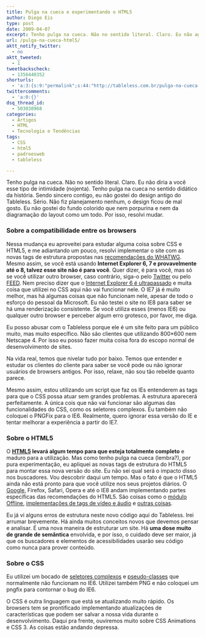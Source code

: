 ```yaml
---
title: Pulga na cueca e experimentando o HTML5
author: Diego Eis
type: post
date: 2009-04-07
excerpt: Tenho pulga na cueca. Não no sentido literal. Claro. Eu não agüentei e mudei novamente o Tableless, por fora e por dentro. Por fora ele ficou mais bonito. Por dentro, ele está implementado com as novas tags de estrutura do HTML5.
url: /pulga-na-cueca-html5/
aktt_notify_twitter:
  - no
aktt_tweeted:
  - 1
tweetbackscheck:
  - 1356440352
shorturls:
  - 'a:3:{s:9:"permalink";s:44:"http://tableless.com.br/pulga-na-cueca-html5";s:7:"tinyurl";s:26:"http://tinyurl.com/3ny8bla";s:4:"isgd";s:19:"http://is.gd/VasxeW";}'
twittercomments:
  - 'a:0:{}'
dsq_thread_id:
  - 503038968
categories:
  - Artigos
  - HTML
  - Tecnologia e Tendências
tags:
  - CSS
  - html5
  - padroesweb
  - tableless

---
```

Tenho pulga na cueca. Não no sentido literal. Claro. Eu não diria a você esse tipo de intimidade (nojenta). Tenho pulga na cueca no sentido didático da história. Sendo sincero contigo, eu não gostei do design antigo do Tableless. Sério. Não fiz planejamento nenhum, o design ficou de mal gosto. Eu não gostei do fundo colorido que nem porpurina e nem da diagramação do layout como um todo. Por isso, resolvi mudar. 

### Sobre a compatibilidade entre os browsers

Nessa mudança eu aproveitei para estudar alguma coisa sobre CSS e HTML5, e me adiantando um pouco, resolvi implementar o site com as novas tags de estrutura propostas nas [recomendações do WHATWG][1]. Mesmo assim, se você está usando **Internet Explorer 6, 7 e provavelmente até o 8, talvez esse site não é para você**. Quer dizer, é para você, mas só se você utilizar outro browser, caso contrário, siga-o pelo [Twitter][2] ou pelo [FEED][3]. Nem preciso dizer que o [Internet Explorer 6 é ultrapassado][4] e muita coisa que utilizei no CSS aqui não vai funcionar nele. O IE7 já é muito melhor, mas há algumas coisas que não funcionam nele, apesar de todo o esforço do pessoal da Microsoft. Eu não testei o site no IE8 para saber se há uma renderização consistente. Se você utiliza esses (menos IE6) ou qualquer outro browser e perceber algum erro grotesco, por favor, me diga.

Eu posso abusar com o Tableless porque ele é um site feito para um público muito, mas muito específico. Não são clientes que utilizando 800&#215;600 nem Netscape 4. Por isso eu posso fazer muita coisa fora do escopo normal de desenvolvimento de sites.
  
Na vida real, temos que nivelar tudo por baixo. Temos que entender e estudar os clientes do cliente para saber se você pode ou não ignorar usuários de browsers antigos. Por isso, relaxe, não sou tão rebelde quanto parece.

Mesmo assim, estou utilizando um script que faz os IEs entenderem as tags para que o CSS possa atuar sem grandes problemas. A estrutura aparecerá perfeitamente. A única cois que não vai funcionar são algumas das funcionalidades do CSS, como os seletores complexos. Eu também não coloquei o PNGFix para o IE6. Realmente, quero ignorar essa versão do IE e tentar melhorar a experiência a partir do IE7.

### Sobre o HTML5

O **[HTML5][5] levará algum tempo para que esteja totalmente completo** e maduro para a utilização. Mas como tenho pulga na cueca (lembra?), por pura experimentação, eu apliquei as novas tags de estrutura do HTML5 para montar essa nova versão do site. Eu não sei qual será o impacto disso nos buscadores. Vou descobrir daqui um tempo. Mas o fato é que o HTML5 ainda não está pronto para que você utilize nos seus projetos diários. O [Google][6], Firefox, Safari, Opera e até o IE8 andam implementando partes específicas das recomendações do HTML5. São coisas como o [módulo Offline][7], [implementações de tags de vídeo e áudio][8] e [outras coisas][9].
  
Eu já vi alguns erros de estrutura neste novo código aqui do Tableless. Irei arrumar brevemente. Há ainda muitos conceitos novos que devemos pensar e analisar. É uma nova maneira de estruturar um site. Há **uma dose muito de grande de semântica** envolvida, e por isso, o cuidado deve ser maior, já que os buscadores e elementos de acessibilidades usarão seu código como nunca para prover conteúdo.

### Sobre o CSS

Eu utilizei um bocado de [seletores complexos][10] e [pseudo-classes][11] que normalmente não funcionam no IE6. Utilizei também PNG e não coloquei um pngfix para contornar o bug do IE6.
  
O CSS é outra linguagem que está se atualizando muito rápido. Os browsers tem se prontificado implementando atualizações de características que podem ser salvar a nossa vida durante o desenvolvimento. Daqui pra frente, ouviremos muito sobre CSS Animations e CSS 3. As coisas estão andando depressa.

 [1]: http://www.whatwg.org/specs/web-apps/current-work/multipage/index.html#contents
 [2]: http://twitter.com/tableless/
 [3]: http://feeds2.feedburner.com/tableless
 [4]: http://search.twitter.com/search?q=%23semie6
 [5]: http://tableless.com.br/html5-estrutura-semantica
 [6]: http://www.engadget.com/2009/02/18/google-demos-html5-based-maps-on-the-palm-pre/
 [7]: http://www.whatwg.org/specs/web-apps/current-work/#offline
 [8]: http://www.whatwg.org/specs/web-apps/current-work/#video-and-audio-codecs-for-video-elements
 [9]: http://whatwg.org/html5
 [10]: http://tableless.com.br/seletores-complexos-do-css
 [11]: http://tableless.com.br/pseudo-classes-css